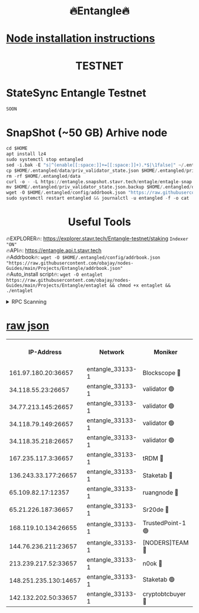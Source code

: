<h1 align="center"> 🔥Entangle🔥</h1>

[Node installation instructions](https://github.com/obajay/nodes-Guides/tree/main/Projects/Entangle)
=

<h1 align="center"> TESTNET</h1>

# StateSync Entangle Testnet
```python
SOON
```
# SnapShot (~50 GB) Arhive node
```python
cd $HOME
apt install lz4
sudo systemctl stop entangled
sed -i.bak -E "s|^(enable[[:space:]]+=[[:space:]]+).*$|\1false|" ~/.entangled/config/config.toml
cp $HOME/.entangled/data/priv_validator_state.json $HOME/.entangled/priv_validator_state.json.backup
rm -rf $HOME/.entangled/data
curl -o - -L https://entangle.snapshot.stavr.tech/entagle/entagle-snap.tar.lz4 | lz4 -c -d - | tar -x -C $HOME/.entangled --strip-components 2
mv $HOME/.entangled/priv_validator_state.json.backup $HOME/.entangled/data/priv_validator_state.json
wget -O $HOME/.entangled/config/addrbook.json "https://raw.githubusercontent.com/obajay/nodes-Guides/main/Projects/Entangle/addrbook.json"
sudo systemctl restart entangled && journalctl -u entangled -f -o cat
```
 <h1 align="center"> Useful Tools</h1>
 
🔥EXPLORER🔥: https://explorer.stavr.tech/Entangle-testnet/staking        `Indexer "ON"` \
🔥API🔥:      https://entangle.api.t.stavr.tech \
🔥Addrbook🔥: ```wget -O $HOME/.entangled/config/addrbook.json "https://raw.githubusercontent.com/obajay/nodes-Guides/main/Projects/Entangle/addrbook.json"``` \
🔥Auto_install script🔥:  `wget -O entaglet https://raw.githubusercontent.com/obajay/nodes-Guides/main/Projects/Entangle/entaglet && chmod +x entaglet && ./entaglet`


<details>
<summary>RPC Scanning</summary>

<h2 align="center"> We scan nodes in real time every 4 hours. And we provide the final result of RPC endpoints.
We cannot influence the operation of these nodes in any way. </h2>


```python
If Voting Power is higher than 0 --> then the Node is a validator of the network and may be subject to attack and be a potential threat to the chain.
```
```python
We marked such validators with a red symbol
```

</details>

[raw json](https://rpc-check.entangt.stavr.tech/entangt/rpc-entangt-result.json)
=


<table><tr><th>IP-Address</th><th>Network</th><th>Moniker</th><th>Latest Block Height</th><th>Earliest Block Height</th><th>Catching Up</th><th>Tx Index</th><th>Voting Power</th><th>Scan Time</th></tr><tr><td>161.97.180.20:36657</td><td>entangle_33133-1</td><td>Blockscope 🔴</td><td>2706628</td><td>1</td><td>False</td><td>off</td><td>309760544247204</td><td>2024-03-19T05:41:37.869119903UTC</td></tr><tr><td>34.118.55.23:26657</td><td>entangle_33133-1</td><td>validator 🟢</td><td>2706628</td><td>1</td><td>False</td><td>on</td><td>0</td><td>2024-03-19T05:41:40.643101130UTC</td></tr><tr><td>34.77.213.145:26657</td><td>entangle_33133-1</td><td>validator 🟢</td><td>2706629</td><td>1</td><td>False</td><td>on</td><td>0</td><td>2024-03-19T05:41:42.929693648UTC</td></tr><tr><td>34.118.79.149:26657</td><td>entangle_33133-1</td><td>validator 🟢</td><td>2706631</td><td>1</td><td>False</td><td>on</td><td>0</td><td>2024-03-19T05:42:00.173861935UTC</td></tr><tr><td>34.118.35.218:26657</td><td>entangle_33133-1</td><td>validator 🟢</td><td>2622113</td><td>1</td><td>False</td><td>on</td><td>0</td><td>2024-03-19T05:42:04.582327996UTC</td></tr><tr><td>167.235.117.3:36657</td><td>entangle_33133-1</td><td>tRDM 🔴</td><td>2706632</td><td>1</td><td>False</td><td>on</td><td>216776925020225</td><td>2024-03-19T05:42:04.870163768UTC</td></tr><tr><td>136.243.33.177:26657</td><td>entangle_33133-1</td><td>Staketab 🔴</td><td>2706630</td><td>660001</td><td>False</td><td>on</td><td>181152470618817</td><td>2024-03-19T05:41:51.512210133UTC</td></tr><tr><td>65.109.82.17:12357</td><td>entangle_33133-1</td><td>ruangnode 🔴</td><td>2706628</td><td>1312001</td><td>False</td><td>off</td><td>661262305895222</td><td>2024-03-19T05:41:38.251377752UTC</td></tr><tr><td>65.21.226.187:36657</td><td>entangle_33133-1</td><td>Sr20de 🔴</td><td>2706628</td><td>2049001</td><td>False</td><td>off</td><td>29534655065001</td><td>2024-03-19T05:41:35.342796283UTC</td></tr><tr><td>168.119.10.134:26655</td><td>entangle_33133-1</td><td>TrustedPoint-1 🟢</td><td>2706632</td><td>2268001</td><td>False</td><td>off</td><td>0</td><td>2024-03-19T05:42:05.113814718UTC</td></tr><tr><td>144.76.236.211:23657</td><td>entangle_33133-1</td><td>[NODERS]TEAM 🔴</td><td>2706630</td><td>2304001</td><td>False</td><td>off</td><td>26809518609480680</td><td>2024-03-19T05:41:51.304135304UTC</td></tr><tr><td>213.239.217.52:33657</td><td>entangle_33133-1</td><td>n0ok 🔴</td><td>2706631</td><td>2606631</td><td>False</td><td>off</td><td>46611081777498279</td><td>2024-03-19T05:41:57.821734779UTC</td></tr><tr><td>148.251.235.130:14657</td><td>entangle_33133-1</td><td>Staketab 🟢</td><td>2706628</td><td>2617001</td><td>False</td><td>off</td><td>0</td><td>2024-03-19T05:41:35.036921542UTC</td></tr><tr><td>142.132.202.50:33657</td><td>entangle_33133-1</td><td>cryptobtcbuyer 🔴</td><td>2706628</td><td>2619001</td><td>False</td><td>off</td><td>38886577247155343</td><td>2024-03-19T05:41:37.605738789UTC</td></tr></table>
